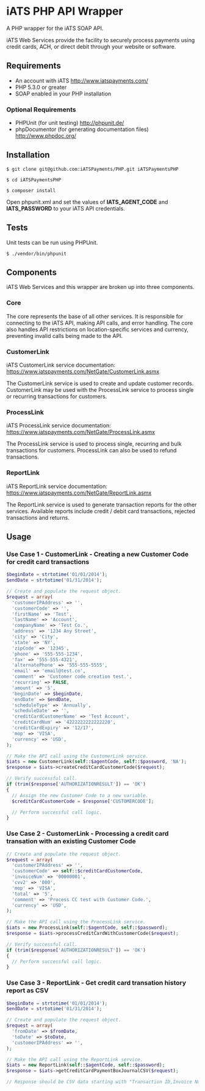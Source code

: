 # iATS PHP API Wrapper

A PHP wrapper for the iATS SOAP API.

iATS Web Services provide the facility to securely process payments using credit cards, ACH, or direct debit through your website or software.

## Requirements

* An account with iATS http://www.iatspayments.com/
* PHP 5.3.0 or greater
* SOAP enabled in your PHP installation

### Optional Requirements

* PHPUnit (for unit testing) http://phpunit.de/
* phpDocumentor (for generating documentation files) http://www.phpdoc.org/

## Installation

`$ git clone git@github.com:iATSPayments/PHP.git iATSPaymentsPHP`

`$ cd iATSPaymentsPHP`

`$ composer install`

Open phpunit.xml and set the values of **IATS_AGENT_CODE** and **IATS_PASSWORD** to your iATS API credentials.

## Tests

Unit tests can be run using PHPUnit.

`$ ./vendor/bin/phpunit`

## Components

iATS Web Services and this wrapper are broken up into three components.

### Core

The core represents the base of all other services. It is responsible for connecting to the iATS API, making API calls,
and error handling. The core also handles API restrictions on location-specific services and currency, preventing
invalid calls being made to the API.

### CustomerLink

iATS CustomerLink service documentation: https://www.iatspayments.com/NetGate/CustomerLink.asmx

The CustomerLink service is used to create and update customer records. CustomerLink may be used with the
ProcessLink service to process single or recurring transactions for customers.

### ProcessLink

iATS ProcessLink service documentation: https://www.iatspayments.com/NetGate/ProcessLink.asmx

The ProcessLink service is used to process single, recurring and bulk transactions for customers. ProcessLink can
also be used to refund transactions.

### ReportLink

iATS ReportLink service documentation: https://www.iatspayments.com/NetGate/ReportLink.asmx

The ReportLink service is used to generate transaction reports for the other services. Available reports include
credit / debit card transactions, rejected transactions and returns.

## Usage

### Use Case 1 - CustomerLink - Creating a new Customer Code for credit card transactions

```php
$beginDate = strtotime('01/01/2014');
$endDate = strtotime('01/31/2014');

// Create and populate the request object.
$request = array(
  'customerIPAddress' => '',
  'customerCode' => '',
  'firstName' => 'Test',
  'lastName' => 'Account',
  'companyName' => 'Test Co.',
  'address' => '1234 Any Street',
  'city' => 'City',
  'state' => 'NY',
  'zipCode' => '12345',
  'phone' => '555-555-1234',
  'fax' => '555-555-4321',
  'alternatePhone' => '555-555-5555',
  'email' => 'email@test.co',
  'comment' => 'Customer code creation test.',
  'recurring' => FALSE,
  'amount' => '5',
  'beginDate' => $beginDate,
  'endDate' => $endDate,
  'scheduleType' => 'Annually',
  'scheduleDate' => '',
  'creditCardCustomerName' => 'Test Account',
  'creditCardNum' => '4222222222222220',
  'creditCardExpiry' => '12/17',
  'mop' => 'VISA',
  'currency' => 'USD',
);

// Make the API call using the CustomerLink service.
$iats = new CustomerLink(self::$agentCode, self::$password, 'NA');
$response = $iats->createCreditCardCustomerCode($request);

// Verify successful call.
if (trim($response['AUTHORIZATIONRESULT']) == 'OK')
{
  // Assign the new Customer Code to a new variable.
  $creditCardCustomerCode = $response['CUSTOMERCODE'];

  // Perform successful call logic.
}
```

### Use Case 2 - CustomerLink - Processing a credit card transation with an existing Customer Code

```php
// Create and populate the request object.
$request = array(
  'customerIPAddress' => '',
  'customerCode' => self::$creditCardCustomerCode,
  'invoiceNum' => '00000001',
  'cvv2' => '000',
  'mop' => 'VISA',
  'total' => '5',
  'comment' => 'Process CC test with Customer Code.',
  'currency' => 'USD',
);

// Make the API call using the ProcessLink service.
$iats = new ProcessLink(self::$agentCode, self::$password);
$response = $iats->processCreditCardWithCustomerCode($request);

// Verify successful call.
if (trim($response['AUTHORIZATIONRESULT']) == 'OK')
{
  // Perform successful call logic.
}
```

### Use Case 3 - ReportLink - Get credit card transation history report as CSV

```php
$beginDate = strtotime('01/01/2014');
$endDate = strtotime('01/31/2014');

// Create and populate the request object.
$request = array(
  'fromDate' => $fromDate,
  'toDate' => $toDate,
  'customerIPAddress' => '',
);

// Make the API call using the ReportLink service.
$iats = new ReportLink(self::$agentCode, self::$password);
$response = $iats->getCreditCardPaymentBoxJournalCSV($request);

// Response should be CSV data starting with "Transaction ID,Invoice Number,Date Time"
```
